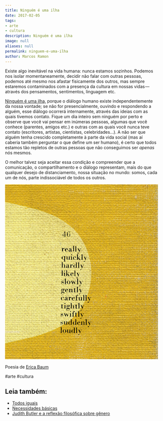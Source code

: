 ```yaml
---
title: Ninguém é uma ilha
date: 2017-02-05
tags:
- arte
- cultura
description: Ninguém é uma ilha
image: null
aliases: null
permalink: ninguem-e-uma-ilha
author: Marcos Ramon
---
```

Existe algo inevitável na vida humana: nunca estamos sozinhos. Podemos nos isolar momentaneamente, decidir não falar com outras pessoas, podemos até mesmo nos afastar fisicamente dos outros, mas sempre estaremos contaminados com a presença da cultura em nossas vidas — através dos pensamentos, sentimentos, linguagem etc.

[Ninguém é uma ilha,](http://www.ubu.com/sound/plu_noone.html) porque o diálogo humano existe independentemente da nossa vontade; se não for presencialmente, ouvindo e respondendo a alguém, esse diálogo ocorrerá internamente, através das ideias com as quais tivemos contato. Fique um dia inteiro sem ninguém por perto e observe que você vai pensar em inúmeras pessoas, algumas que você conhece (parentes, amigos etc.) e outras com as quais você nunca teve contato (escritores, artistas, cientistas, celebridades…). A não ser que alguém tenha crescido completamente à parte da vida social (mas aí caberia também perguntar o que define um ser humano), é certo que todos estamos tão repletos de outras pessoas que não conseguimos ser _apenas_ nós mesmos.

O melhor talvez seja aceitar essa condição e compreender que a comunicação, o compartilhamento e o diálogo representam, mais do que qualquer desejo de distanciamento, nossa situação no mundo: somos, cada um de nós, parte indissociável de todos os outros.

<img src="/assets/img/ninguém-é-uma ilha-medium.png">

Poesia de [Erica Baum](https://en.wikipedia.org/wiki/Erica_Baum)


#arte #cultura<div class="leia-tambem" markdown="1">
## Leia também:

- <a href="/todos-iguais">Todos iguais</a>
- <a href="/necessidades-basicas">Necessidades básicas</a>
- <a href="/judith-butler-e-a-reflexao-filosofica-sobre-genero">Judith Butler e a reflexão filosófica sobre gênero</a>
</div>